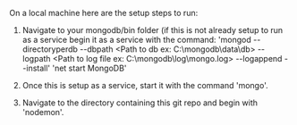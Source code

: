 On a local machine here are the setup steps to run:
1. Navigate to your mongodb/bin folder (if this is not already setup to run as a service begin it as a service with the command:
  'mongod --directoryperdb --dbpath <Path to db ex: C:\mongodb\data\db> --logpath <Path to log file ex: C:\mongodb\log\mongo.log> --logappend --install'
  'net start MongoDB'

2. Once this is setup as a service, start it with the command 'mongo'.

3. Navigate to the directory containing this git repo and begin with 'nodemon'.
